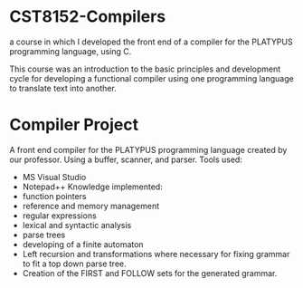# CST8152-Compilers
a course in which I developed the front end of a compiler for the PLATYPUS programming language, using C.

This course was an introduction to the basic principles and development cycle for developing a functional compiler using one programming language to translate text into another. 

# Compiler Project
A front end compiler for the PLATYPUS programming language created by our professor. Using a buffer, scanner, and parser. 
Tools used:
- MS Visual Studio
- Notepad++
Knowledge implemented:
- function pointers
- reference and memory management
- regular expressions
- lexical and syntactic analysis
- parse trees
- developing of a finite automaton
- Left recursion and transformations where necessary for fixing grammar to fit a top down parse tree.
- Creation of the FIRST and FOLLOW sets for the generated grammar.
